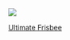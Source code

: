 <img src="http://gyazo.com/202987796bce6887d46dcc7bdac938cf.png" />































































<a href="http://www.discvideos.com">Ultimate Frisbee</a>

